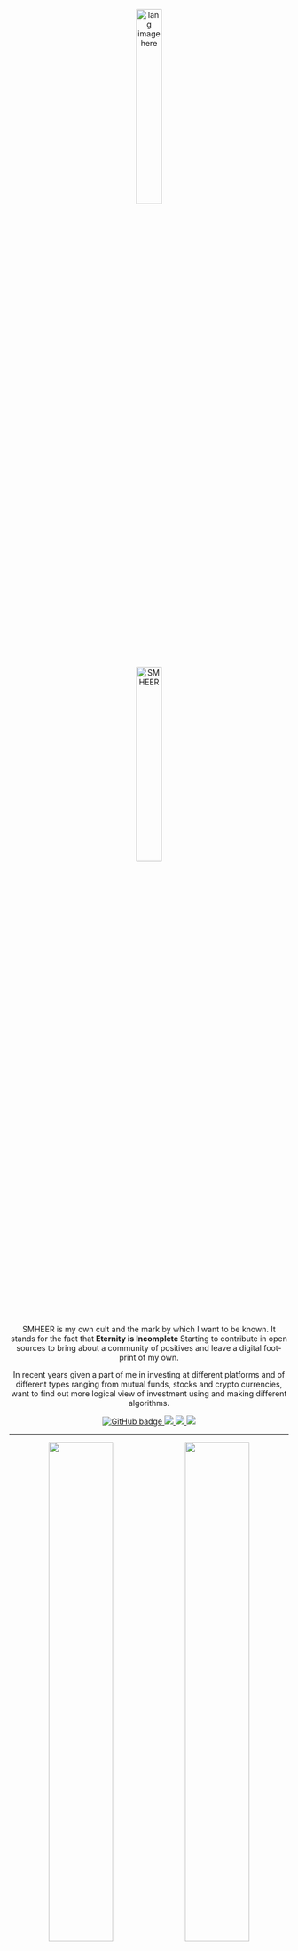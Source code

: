 <p align="center"><img width="30%" src="https://github.com/alansmathew/alansmathew/raw/master/lang.gif" alt="lang image here" /></p>

<p align="center"><img width="30%" src="" alt="SMHEER " /></p>

<p align="center">SMHEER is my own cult and the mark by which I want to be known. It stands for the fact that<b> Eternity is Incomplete </b>Starting to contribute in open sources to bring about a community of positives and leave a digital foot-print of my own.</p>



<p align="center">In recent years given a part of me in investing at different platforms and of different types ranging from mutual funds, stocks and crypto currencies, want to find out more logical view of investment using and making different algorithms.</p>


<p align="center">
  <a href="https://github.com/yashjain0?tab=followers">
    <img src="https://img.shields.io/github/followers/yashjain0?label=Followers&logo=GitHub&style=for-the-badge" alt="GitHub badge" />
  </a>
  <a href="http://twitter.com/y_ashj">
    <img src="https://img.shields.io/twitter/follow/y_ashj?label=Twitter&logo=twitter&style=for-the-badge" />
  </a>
  <a href="https://discord.com/invite/jZQs6Wu">
    <img src="https://img.shields.io/discord/699608417039286293?logo=discord&style=for-the-badge" />
  </a>
  <a href="http://https://www.youtube.com/channel/UC6EKTB5aazCnoLGG6cdtQwg">
    <img src="https://img.shields.io/youtube/views/2IzRSHT5Hw8?label=YouTube&logo=YouTube&style=for-the-badge" />
  </a>
</p>




---

<p align="center">
  <img width="48%" src="https://github-readme-stats.vercel.app/api?username=yashjain0&show_icons=true&theme=tokyonight" />
  <img width="48%" src="https://github-readme-streak-stats.herokuapp.com/?user=yashjain0&theme=tokyonight" />
</p>


<!---<table>
  <tr>
    <th>Author</th>
    <th>Message</th>
  </tr>
  <tr>
    <td><a target="_blank" href="https://twitter.com/urlichsanais/status/1349358736092094467">Anaïs Urlichs</a></td>
    <td>Eddie is probably the most genuine and kind person I know in tech 🥰 providing opportunities and consistently cheering without expecting anything in return! He just recommended me for a podcast 😱</td>
  </tr>
  <tr>
    <td><a target="_blank" href="https://twitter.com/yalematta/status/1304541107330658313">Layale</a></td>
    <td>Following @eddiejaoude videos helped me a lot. You'll learn by practicing during his livestreams. Check his YouTube channel!</td>
  </tr>
  <tr>
    <td><a target="_blank" href="https://twitter.com/__nawalhmw/status/1304572901140635648">Nawal Alhamwi</a></td>
    <td>YES, CAN'T AGREE MORE!! 💯 His videos (both the content && the way he delivers information) made me love Github more!🤩 Thanks @eddiejaoude 🌟</td>
  </tr>
  <tr>
    <td><a target="_blank" href="https://twitter.com/allanregush/status/1304484456221167617">Allan Regush</a></td>
    <td>Working with @eddiejaoude and his open source community has been a positive experience. If you have been wanting to contribute to open source but don't know where to start. Come join the community.</td>
  </tr>
</table>

--->
